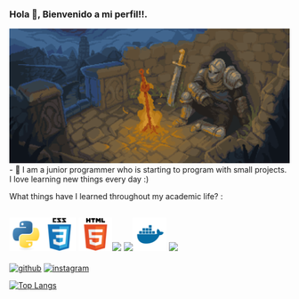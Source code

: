 ### Hola 👋, Bienvenido a mi perfil!!.
<center>
  <img src="https://github.com/yhorm4884/yhorm4884/blob/main/img/default_background.gif" width="600px">
</center>
- 🔭 I am a junior programmer who is starting to program with small projects. I love learning new things every day :)

What things have I learned throughout my academic life? : 

<img src="https://raw.githubusercontent.com/devicons/devicon/master/icons/python/python-original.svg" width=60px /><img src="https://raw.githubusercontent.com/devicons/devicon/master/icons/css3/css3-original-wordmark.svg" width=60px />
<img src="https://raw.githubusercontent.com/devicons/devicon/master/icons/html5/html5-original-wordmark.svg" width=60px/><img src="https://static-00.iconduck.com/assets.00/laravel-icon-1990x2048-xawylrh0.png" width=60px/>
<img src="https://www.djangoproject.com/m/img/logos/django-logo-negative.svg" width=100px/><img src="https://github.com/yhorm4884/yhorm4884/blob/552daf01a4ec1fa847d1ad60ab507f559496d2ca/img/docker-svgrepo-com.svg" width=60px />
<img src="https://www.vectorlogo.zone/logos/kotlinlang/kotlinlang-ar21.svg"  />
----

[<img src='https://cdn.jsdelivr.net/npm/simple-icons@3.0.1/icons/github.svg' alt='github' height='40'>](https://github.com/yhorm4884)  [<img src='https://cdn.jsdelivr.net/npm/simple-icons@3.0.1/icons/instagram.svg' alt='instagram' height='40'>](https://www.instagram.com/__badsim__/)  

[![Top Langs](https://github-readme-stats.vercel.app/api/top-langs/?username=yhorm4884)](https://github.com/anuraghazra/github-readme-stats)

